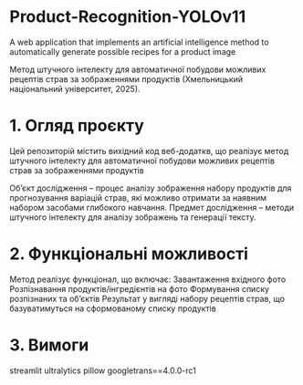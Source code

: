 # Product-Recognition-YOLOv11
A web application that implements an artificial intelligence method to automatically generate possible recipes for a product image

Метод штучного інтелекту для автоматичної побудови можливих рецептів страв за зображеннями продуктів 
(Хмельницький національний університет, 2025).

# 1. Огляд проєкту
Цей репозиторій містить вихідний код  веб-додаткв, що реалізує метод штучного інтелекту для автоматичної побудови можливих рецептів страв за зображеннями продуктів

Об’єкт дослідження – процес аналізу зображення набору продуктів для прогнозування варіацій страв, які можливо отримати за наявним набором засобами глибокого навчання. 
Предмет дослідження – методи штучного інтелекту для аналізу зображень та генерації тексту.

# 2. Функціональні можливості
Метод реалізує функціонал, що включає:
  Завантаження вхідного фото
  Розпізнавання продуктів/інгредієнтів на фото
  Формування списку розпізнаних та обʼєктів
  Результат у вигляді набору рецептів страв, що базуватимуться на сформованому списку продуктів
  
# 3. Вимоги
streamlit
ultralytics
pillow
googletrans==4.0.0-rc1
